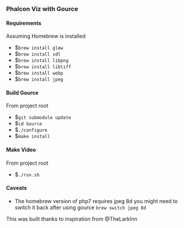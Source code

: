 ### Phalcon Viz with Gource

#### Requirements
Assuming Homebrew is installed
- $`brew install glew`
- $`brew install sdl`
- $`brew install libpng`
- $`brew install libtiff`
- $`brew install webp`
- $`brew install jpeg`

#### Build Gource
From project root
- $`git submodule update`
- $`cd Gource`
- $`./configure`
- $`make install`

#### Make Video
From project root
- $`./run.sh`

#### Caveats
- The homebrew version of php7 requires jpeg 8d you might need to switch it back after using gource `brew switch jpeg 8d`


This was built thanks to inspiration from @TheLarkInn
